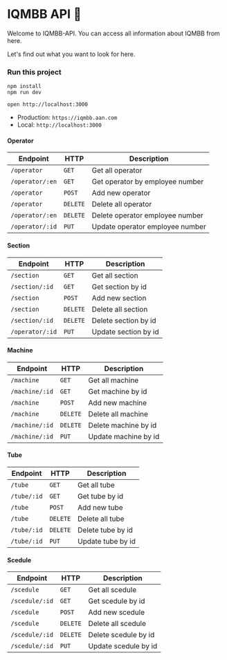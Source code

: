 # IQMBB API 🔎

Welcome to IQMBB-API. You can access all information about IQMBB from here.

Let's find out what you want to look for here.

### Run this project

```
npm install
npm run dev
```

```
open http://localhost:3000
```

- Production: `https://iqmbb.aan.com`
- Local: `http://localhost:3000`

#### Operator

| Endpoint        | HTTP     | Description                      |
| --------------- | -------- | -------------------------------- |
| `/operator`     | `GET`    | Get all operator                 |
| `/operator/:en` | `GET`    | Get operator by employee number  |
| `/operator`     | `POST`   | Add new operator                 |
| `/operator`     | `DELETE` | Delete all operator              |
| `/operator/:en` | `DELETE` | Delete operator employee number  |
| `/operator/:id` | `PUT`    | Update operator employee number  |

#### Section

| Endpoint        | HTTP     | Description           |
| --------------- | -------- | ----------------------|
| `/section`      | `GET`    | Get all section       |
| `/section/:id`  | `GET`    | Get section by id     |
| `/section`      | `POST`   | Add new section       |
| `/section`      | `DELETE` | Delete all section    |
| `/section/:id`  | `DELETE` | Delete section by id  |
| `/operator/:id` | `PUT`    | Update section by id  |

#### Machine

| Endpoint        | HTTP     | Description           |
| --------------- | -------- | ----------------------|
| `/machine`      | `GET`    | Get all machine       |
| `/machine/:id`  | `GET`    | Get machine by id     |
| `/machine`      | `POST`   | Add new machine       |
| `/machine`      | `DELETE` | Delete all machine    |
| `/machine/:id`  | `DELETE` | Delete machine by id  |
| `/machine/:id`  | `PUT`    | Update machine by id  |

#### Tube

| Endpoint        | HTTP     | Description           |
| --------------- | -------- | ----------------------|
| `/tube`         | `GET`    | Get all tube          |
| `/tube/:id`     | `GET`    | Get tube by id        |
| `/tube`         | `POST`   | Add new tube          |
| `/tube`         | `DELETE` | Delete all tube       |
| `/tube/:id`     | `DELETE` | Delete tube by id     |
| `/tube/:id`     | `PUT`    | Update tube by id     |

#### Scedule

| Endpoint        | HTTP     | Description           |
| --------------- | -------- | ----------------------|
| `/scedule`      | `GET`    | Get all scedule       |
| `/scedule/:id`  | `GET`    | Get scedule by id     |
| `/scedule`      | `POST`   | Add new scedule       |
| `/scedule`      | `DELETE` | Delete all scedule    |
| `/scedule/:id`  | `DELETE` | Delete scedule by id  |
| `/scedule/:id`  | `PUT`    | Update scedule by id  |